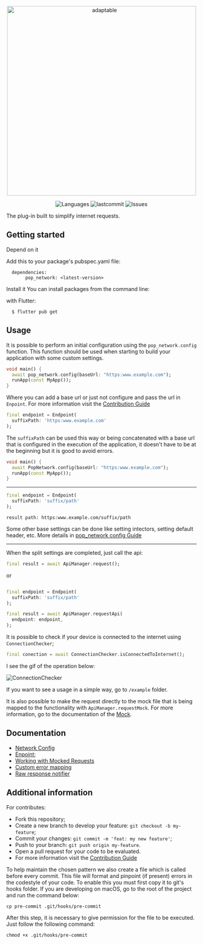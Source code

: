 <!-- 
This README describes the package. If you publish this package to pub.dev,
this README's contents appear on the landing page for your package.

For information about how to write a good package README, see the guide for
[writing package pages](https://dart.dev/guides/libraries/writing-package-pages). 

For general information about developing packages, see the Dart guide for
[creating packages](https://dart.dev/guides/libraries/create-library-packages)
and the Flutter guide for
[developing packages and plugins](https://flutter.dev/developing-packages). 
-->

<p align="center">
   <img src="https://user-images.githubusercontent.com/66264766/157141908-c8a760f7-6e13-4046-90f6-9243f698062b.png" alt="adaptable" width="500"/>
</p>



<p align="center">
  <img alt="Languages" src="https://img.shields.io/github/languages/count/Sthaynny/adaptable_screen?color=%235963C5" />
  <img alt="lastcommit" src="https://img.shields.io/github/last-commit/Sthaynny/adaptable_screen?color=%235761C3" />
  <img alt="Issues" src="https://img.shields.io/github/issues/Sthaynny/adaptable_screen?color=%235965E0">

  </a>
</p>

<p>
  
The plug-in built to simplify internet requests.
  
</p>

## Getting started

Depend on it

Add this to your package's pubspec.yaml file:


```
  dependencies:
       pop_network: <latest-version>
```


Install it
You can install packages from the command line:

with Flutter:

```
  $ flutter pub get
```

## Usage

It is possible to perform an initial configuration using the `pop_network.config` function. This function should be used when starting to build your application with some custom settings.

```dart
void main() {
  await pop_network.config(baseUrl: "https:www.example.com");
  runApp(const MyApp());
}
```

Where you can add a base url or just not configure and pass the url in `Enpoint`. For more information visit the [Contribution Guide](https://github.com/PopcodeMobile/popnetwork/blob/main/doc//endpoint.md)

```dart
final endpoint = Endpoint(
  suffixPath: 'https:www.example.com'
);
```

The `suffixPath` can be used this way or being concatenated with a base url that is configured in the execution of the application, it doesn't have to be at the beginning but it is good to avoid errors.

```dart
void main() {
  await PopNetwork.config(baseUrl: "https:www.example.com");
  runApp(const MyApp());
}
```

---

```dart
final endpoint = Endpoint(
  suffixPath: 'suffix/path'
);
```

`result path: https:www.example.com/suffix/path`

Some other base settings can be done like setting intectors, setting default header, etc. More details in [pop_network config Guide](https://github.com/PopcodeMobile/popnetwork/blob/main/doc/pop_network_config.md)

---

When the split settings are completed, just call the api:

```dart
final result = await ApiManager.request();

```

or

```dart

final endpoint = Endpoint(
  suffixPath: 'suffix/path'
);

final result = await ApiManager.requestApi(
  endpoint: endpoint,
);

```

It is possible to check if your device is connected to the internet using `ConnectionChecker`;

```dart
final conection = await ConnectionChecker.isConnectedToInternet();
```

I see the gif of the operation below:

![ConnectionChecker](https://user-images.githubusercontent.com/66264766/158685967-40743aea-21b0-447e-abb0-e248f13aa989.gif)

If you want to see a usage in a simple way, go to `/example` folder.

It is also possible to make the request directly to the mock file that is being mapped to the functionality with `ApiManager.requestMock`. For more information, go to the documentation of the [Mock](https://github.com/PopcodeMobile/popnetwork/blob/main/doc/mock.md).

## Documentation

- [Network Config](https://github.com/PopcodeMobile/popnetwork/blob/main/doc/pop_network_config.md)
- [Enpoint](https://github.com/PopcodeMobile/popnetwork/blob/main/doc/endpoint.md);
- [Working with Mocked Requests](https://github.com/PopcodeMobile/popnetwork/blob/main/doc/mock.md)
- [Custom error mapping](https://github.com/PopcodeMobile/popnetwork/blob/main/doc/mapped_api_error.md)
- [Raw response notifier](https://github.com/PopcodeMobile/popnetwork/blob/main/doc/raw_response_notifier.md)


## Additional information

For contributes:

- Fork this repository;
- Create a new branch to develop your feature: `git checkout -b my-feature`;
- Commit your changes: `git commit -m 'feat: my new feature'`;
- Push to your branch: `git push origin my-feature`.
- Open a pull request for your code to be evaluated.
- For more information visit the [Contribution Guide](https://github.com/PopcodeMobile/popnetwork/tree/main/.github/contributing.md)

To help maintain the chosen pattern we also create a file which is called before every commit. This file will format and pinpoint (if present) errors in the codestyle of your code. To enable this you must first copy it to git's hooks folder. If you are developing on macOS, go to the root of the project and run the command below:

```
cp pre-commit .git/hooks/pre-commit
```

After this step, it is necessary to give permission for the file to be executed. Just follow the following command:

```
chmod +x .git/hooks/pre-commit
```
